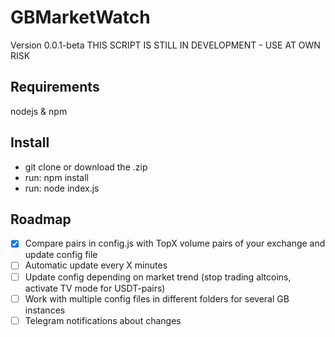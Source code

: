 # GBMarketWatch
Version 0.0.1-beta
THIS SCRIPT IS STILL IN DEVELOPMENT - USE AT OWN RISK

## Requirements
nodejs & npm

## Install
- git clone or download the .zip
- run: npm install
- run: node index.js

## Roadmap
- [x] Compare pairs in config.js with TopX volume pairs of your exchange and update config file
- [ ] Automatic update every X minutes
- [ ] Update config depending on market trend (stop trading altcoins, activate TV mode for USDT-pairs)
- [ ] Work with multiple config files in different folders for several GB instances
- [ ] Telegram notifications about changes

